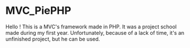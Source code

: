 # MVC_PiePHP

Hello ! This is a MVC's framework made in PHP. It was a project school made during my first year. Unfortunately, because of a lack of time, it's an unfinished project, but he can be used.
